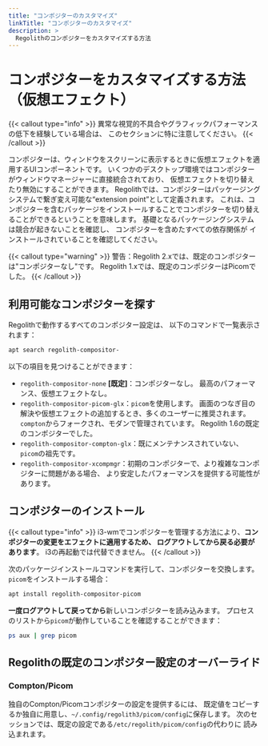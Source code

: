 ```yaml
---
title: "コンポジターのカスタマイズ"
linkTitle: "コンポジターのカスタマイズ"
description: >
  Regolithのコンポジターをカスタマイズする方法
---
```


# コンポジターをカスタマイズする方法（仮想エフェクト）

{{< callout type="info" >}}
異常な視覚的不具合やグラフィックパフォーマンスの低下を経験している場合は、
このセクションに特に注意してください。
{{< /callout >}}

コンポジターは、ウィンドウをスクリーンに表示するときに仮想エフェクトを適用するUIコンポーネントです。
いくつかのデスクトップ環境ではコンポジターがウィンドウマネージャーに直接統合されており、
仮想エフェクトを切り替えたり無効にすることができます。
Regolithでは、コンポジターはパッケージングシステムで繋ぎ変え可能な“extension point”として定義されます。
これは、コンポジターを含むパッケージをインストールすることでコンポジターを切り替えることができるということを意味します。
基礎となるパッケージングシステムは競合が起きないことを確認し、
コンポジターを含めたすべての依存関係が
インストールされていることを確認してください。

{{< callout type="warning" >}}
警告：Regolith 2.xでは、既定のコンポジターは"コンポジターなし"です。
Regolith 1.xでは、既定のコンポジターはPicomでした。
{{< /callout >}}

## 利用可能なコンポジターを探す

Regolithで動作するすべてのコンポジター設定は、
以下のコマンドで一覧表示されます：

```bash
apt search regolith-compositor-
```

以下の項目を見つけることができます：

- `regolith-compositor-none` **[既定]**：コンポジターなし。
最高のパフォーマンス、仮想エフェクトなし。
- `regolith-compositor-picom-glx`：`picom`を使用します。
画面のつなぎ目の解決や仮想エフェクトの追加するとき、多くのユーザーに推奨されます。`compton`からフォークされ、モダンで管理されています。
Regolith 1.6の既定のコンポジターでした。
- `regolith-compositor-compton-glx`：既にメンテナンスされていない、
`picom`の祖先です。
- `regolith-compositor-xcompmgr`：初期のコンポジターで、より複雑なコンポジターに問題がある場合、
より安定したパフォーマンスを提供する可能性があります。

## コンポジターのインストール

{{< callout type="info" >}}
i3-wmでコンポジターを管理する方法により、**コンポジターの変更をエフェクトに適用するため、
ログアウトしてから戻る必要があります**。
i3の再起動では代替できません。
{{< /callout >}}

次のパッケージインストールコマンドを実行して、コンポジターを交換します。
`picom`をインストールする場合：

```bash
apt install regolith-compositor-picom
```

**一度ログアウトして戻ってから**新しいコンポジターを読み込みます。
プロセスのリストから`picom`が動作していることを確認することができます：

```bash
ps aux | grep picom
```

## Regolithの既定のコンポジター設定のオーバーライド

### Compton/Picom

独自のCompton/Picomコンポジターの設定を提供するには、
既定値をコピーするか独自に用意し、`~/.config/regolith3/picom/config`に保存します。
次のセッションでは、既定の設定である`/etc/regolith/picom/config`の代わりに
読み込まれます。
